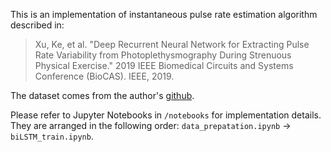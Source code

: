 This is an implementation of instantaneous pulse rate estimation algorithm described in:
> Xu, Ke, et al. "Deep Recurrent Neural Network for Extracting Pulse Rate Variability from Photoplethysmography During Strenuous Physical Exercise." 2019 IEEE Biomedical Circuits and Systems Conference (BioCAS). IEEE, 2019.

The dataset comes from the author's [github](https://github.com/WillionXU/CIME-PPG-dataset-2018/).

Please refer to Jupyter Notebooks in `/notebooks` for implementation details.
They are arranged in the following order:
`data_prepatation.ipynb` -> `biLSTM_train.ipynb`.